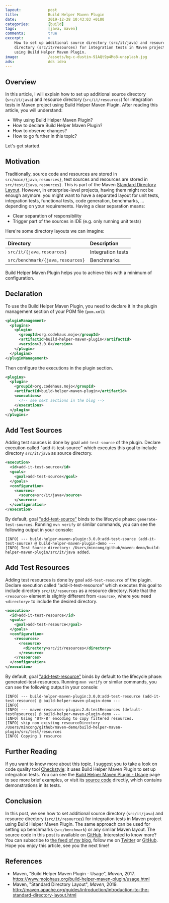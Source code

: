 ```yaml
---
layout:            post
title:             Build Helper Maven Plugin
date:              2019-12-28 10:43:03 +0100
categories:        [build]
tags:              [java, maven]
comments:          true
excerpt:           >
    How to set up additional source directory (src/it/java) and resource
    directory (src/it/resources) for integration tests in Maven project
    using Build Helper Maven Plugin.
image:             /assets/bg-c-dustin-91AQt9p4Mo8-unsplash.jpg
ads:               Ads idea
---
```


## Overview

In this article, I will explain how to set up additional source directory
(`src/it/java`) and resource directory (`src/it/resources`) for integration
tests in Maven project using Build Helper Maven Plugin.
After reading this article, you will understand:

- Why using Build Helper Maven Plugin?
- How to declare Build Helper Maven Plugin?
- How to observe changes?
- How to go further in this topic?

Let's get started.

## Motivation

Traditionally, source code and resources are stored in
`src/main/{java,resources}`, test sources and resources are stored in
`src/test/{java,resources}`. This is part of the Maven [Standard Directory
Layout](http://maven.apache.org/guides/introduction/introduction-to-the-standard-directory-layout.html).
However, in enterprise-level projects, having them might not
be enough anymore: you might want to have a separated layout for unit tests,
integration tests, functional tests, code generation, benchmarks, ... depending
on your requirements. Having a clear separation means:

- Clear separation of responsibility
- Trigger part of the sources in IDE (e.g. only running unit tests)

Here're some directory layouts we can imagine:

Directory | Description
:-------- | :----------
`src/it/{java,resources}` | Integration tests
`src/benchmark/{java,resources}` | Benchmarks

Build Helper Maven Plugin helps you to achieve this with a minimum of
configuration.

## Declaration

To use the Build Helper Maven Plugin, you need to declare it in the
plugin management section of your POM file (`pom.xml`):

```xml
<pluginManagement>
  <plugins>
    <plugin>
      <groupId>org.codehaus.mojo</groupId>
      <artifactId>build-helper-maven-plugin</artifactId>
      <version>3.0.0</version>
    </plugin>
  </plugins>
</pluginManagement>
```

Then configure the executions in the plugin section.

```xml
<plugins>
  <plugin>
    <groupId>org.codehaus.mojo</groupId>
    <artifactId>build-helper-maven-plugin</artifactId>
    <executions>
      <!-- see next sections in the blog -->
    </executions>
  </plugin>
</plugins>
```

## Add Test Sources

Adding test sources is done by goal `add-test-source` of the plugin. Declare
execution called "add-it-test-source" which executes this goal to include
directory `src/it/java` as source directory.

```xml
<execution>
  <id>add-it-test-source</id>
  <goals>
    <goal>add-test-source</goal>
  </goals>
  <configuration>
    <sources>
      <source>src/it/java</source>
    </sources>
  </configuration>
</execution>
```

By default, goal
["add-test-source"](https://www.mojohaus.org/build-helper-maven-plugin/add-test-source-mojo.html)
binds to the lifecycle phase:
`generate-test-sources`. Running `mvn verify` or similar commands, you can see
the following output in your console:

```
[INFO] --- build-helper-maven-plugin:3.0.0:add-test-source (add-it-test-source) @ build-helper-maven-plugin-demo ---
[INFO] Test Source directory: /Users/mincong/github/maven-demo/build-helper-maven-plugin/src/it/java added.
```

## Add Test Resources

Adding test resources is done by goal `add-test-resource` of the plugin. Declare
execution called "add-it-test-resource" which executes this goal to include
directory `src/it/resources` as a resource directory. Note that the
`<resource>` element is slightly different from `<source>`, where you need
`<directory>` to include the desired directory.

```xml
<execution>
  <id>add-it-test-resource</id>
  <goals>
    <goal>add-test-resource</goal>
  </goals>
  <configuration>
    <resources>
      <resource>
        <directory>src/it/resources</directory>
      </resource>
    </resources>
  </configuration>
</execution>
```

By default, goal
["add-test-resource"](https://www.mojohaus.org/build-helper-maven-plugin/add-test-resource-mojo.html)
binds by default to the lifecycle phase: generated-test-resources. Running `mvn
verify` or similar commands, you can see the following output in your console: 

```
[INFO] --- build-helper-maven-plugin:3.0.0:add-test-resource (add-it-test-resource) @ build-helper-maven-plugin-demo ---
[INFO]
[INFO] --- maven-resources-plugin:2.6:testResources (default-testResources) @ build-helper-maven-plugin-demo ---
[INFO] Using 'UTF-8' encoding to copy filtered resources.
[INFO] skip non existing resourceDirectory /Users/mincong/github/maven-demo/build-helper-maven-plugin/src/test/resources
[INFO] Copying 1 resource
```

## Further Reading

If you want to know more about this topic, I suggest you to take a look on
code quality tool [Checkstyle](https://github.com/checkstyle/checkstyle): it
uses Build Helper Maven Plugin to set up integration tests. You can see the
[Build Helper Maven Plugin -
Usage](https://www.mojohaus.org/build-helper-maven-plugin/usage.html) page to
see more brief examples, or visit its
[source code](https://github.com/mojohaus/build-helper-maven-plugin) directly,
which contains demonstrations in its tests.

## Conclusion

In this post, we see how to set additional source directory (`src/it/java`) and
resource directory (`src/it/resources`) for integration tests in Maven project
using Build Helper Maven Plugin. The same approach can be used for setting up
benchmarks (`src/benchmark`) or any similar Maven layout. The source code in this
post is available on
[GitHub](https://github.com/mincong-h/maven-demo/tree/blog-2019-build-helper-maven-plugin/build-helper-maven-plugin).
Interested to know more? You can subscribe to [the feed of my blog](/feed.xml), follow me
on [Twitter](https://twitter.com/mincong_h) or
[GitHub](https://github.com/mincong-h/). Hope you enjoy this article, see you the next time!

## References

- Maven, "Build Helper Maven Plugin - Usage", _Maven_, 2017.
  <https://www.mojohaus.org/build-helper-maven-plugin/usage.html>
- Maven, "Standard Directory Layout", _Maven_, 2019.
  <http://maven.apache.org/guides/introduction/introduction-to-the-standard-directory-layout.html>
